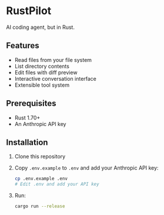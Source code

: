 # RustPilot

AI coding agent, but in Rust.

## Features

-  Read files from your file system
-  List directory contents
-  Edit files with diff preview
-  Interactive conversation interface
-  Extensible tool system

## Prerequisites

- Rust 1.70+
- An Anthropic API key

## Installation

1. Clone this repository
2. Copy `.env.example` to `.env` and add your Anthropic API key:
   ```bash
   cp .env.example .env
   # Edit .env and add your API key
   ```

3. Run:
   ```bash
   cargo run --release
   ```
